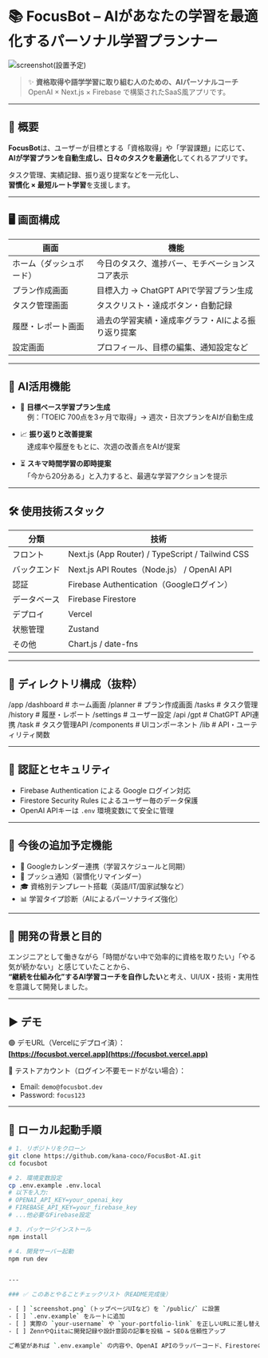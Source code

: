 # 📚 FocusBot – AIがあなたの学習を最適化するパーソナル学習プランナー

![screenshot(設置予定)](./public/screenshot.png)

> ✨ **資格取得や語学学習に取り組む人のための、AIパーソナルコーチ**  
> OpenAI × Next.js × Firebase で構築されたSaaS風アプリです。

---

## 🚀 概要

**FocusBot**は、ユーザーが目標とする「資格取得」や「学習課題」に応じて、  
**AIが学習プランを自動生成し、日々のタスクを最適化**してくれるアプリです。

タスク管理、実績記録、振り返り提案などを一元化し、  
**習慣化 × 最短ルート学習**を支援します。

---

## 🖥️ 画面構成

| 画面 | 機能 |
|------|------|
| ホーム（ダッシュボード） | 今日のタスク、進捗バー、モチベーションスコア表示 |
| プラン作成画面 | 目標入力 → ChatGPT APIで学習プラン生成 |
| タスク管理画面 | タスクリスト・達成ボタン・自動記録 |
| 履歴・レポート画面 | 過去の学習実績・達成率グラフ・AIによる振り返り提案 |
| 設定画面 | プロフィール、目標の編集、通知設定など |

---

## 🧠 AI活用機能

- 🎯 **目標ベース学習プラン生成**  
　例：「TOEIC 700点を3ヶ月で取得」→ 週次・日次プランをAIが自動生成

- 📈 **振り返りと改善提案**  
　達成率や履歴をもとに、次週の改善点をAIが提案

- ⏳ **スキマ時間学習の即時提案**  
　「今から20分ある」と入力すると、最適な学習アクションを提示

---

## 🛠️ 使用技術スタック

| 分類 | 技術 |
|------|------|
| フロント | Next.js (App Router) / TypeScript / Tailwind CSS |
| バックエンド | Next.js API Routes（Node.js） / OpenAI API |
| 認証 | Firebase Authentication（Googleログイン） |
| データベース | Firebase Firestore |
| デプロイ | Vercel |
| 状態管理 | Zustand |
| その他 | Chart.js / date-fns |

---

## 📁 ディレクトリ構成（抜粋）
/app
/dashboard # ホーム画面
/planner # プラン作成画面
/tasks # タスク管理
/history # 履歴・レポート
/settings # ユーザー設定
/api
/gpt # ChatGPT API連携
/task # タスク管理API
/components # UIコンポーネント
/lib # API・ユーティリティ関数

---

## 🔐 認証とセキュリティ

- Firebase Authentication による Google ログイン対応
- Firestore Security Rules によるユーザー毎のデータ保護
- OpenAI APIキーは `.env` 環境変数にて安全に管理

---

## 💬 今後の追加予定機能

- 📅 Googleカレンダー連携（学習スケジュールと同期）
- 🔔 プッシュ通知（習慣化リマインダー）
- 🎓 資格別テンプレート搭載（英語/IT/国家試験など）
- 📊 学習タイプ診断（AIによるパーソナライズ強化）

---

## 🎯 開発の背景と目的

エンジニアとして働きながら「時間がない中で効率的に資格を取りたい」「やる気が続かない」と感じていたことから、  
**“継続を仕組み化”するAI学習コーチを自作したい**と考え、UI/UX・技術・実用性を意識して開発しました。

---


## ▶️ デモ

🟢 デモURL（Vercelにデプロイ済）：  
**[https://focusbot.vercel.app](https://focusbot.vercel.app)**

🧪 テストアカウント（ログイン不要モードがない場合）：  
- Email: `demo@focusbot.dev`  
- Password: `focus123`

---

## 🔧 ローカル起動手順

```bash
# 1. リポジトリをクローン
git clone https://github.com/kana-coco/FocusBot-AI.git　
cd focusbot

# 2. 環境変数設定
cp .env.example .env.local
# 以下を入力:
# OPENAI_API_KEY=your_openai_key
# FIREBASE_API_KEY=your_firebase_key
# ...他必要なFirebase設定

# 3. パッケージインストール
npm install

# 4. 開発サーバー起動
npm run dev


---

### ✅ このあとやることチェックリスト（README完成後）

- [ ] `screenshot.png`（トップページUIなど）を `/public/` に設置
- [ ] `.env.example` をルートに追加
- [ ] 実際の `your-username` や `your-portfolio-link` を正しいURLに差し替え
- [ ] ZennやQiitaに開発記録や設計意図の記事を投稿 → SEO＆信頼性アップ

ご希望があれば `.env.example` の内容や、OpenAI APIのラッパーコード、Firestoreのスキーマ案もお出しできます！
